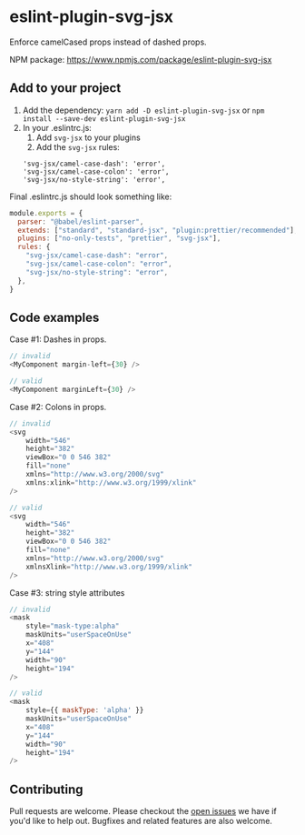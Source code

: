 # eslint-plugin-svg-jsx

Enforce camelCased props instead of dashed props. 

NPM package: https://www.npmjs.com/package/eslint-plugin-svg-jsx

## Add to your project

1. Add the dependency: `yarn add -D eslint-plugin-svg-jsx` or `npm install --save-dev eslint-plugin-svg-jsx`
2. In your .eslintrc.js:
    1. Add `svg-jsx` to your plugins
    2. Add the `svg-jsx` rules:
    ```
    'svg-jsx/camel-case-dash': 'error',
    'svg-jsx/camel-case-colon': 'error',
    'svg-jsx/no-style-string': 'error',
    ```

Final .eslintrc.js should look something like:

```js
module.exports = {
  parser: "@babel/eslint-parser",
  extends: ["standard", "standard-jsx", "plugin:prettier/recommended"],
  plugins: ["no-only-tests", "prettier", "svg-jsx"],
  rules: {
    "svg-jsx/camel-case-dash": "error",
    "svg-jsx/camel-case-colon": "error",
    "svg-jsx/no-style-string": "error",
  },
}
```

## Code examples

Case #1: Dashes in props. 

```js
// invalid
<MyComponent margin-left={30} />

// valid
<MyComponent marginLeft={30} />

```

Case #2: Colons in props. 

```js
// invalid
<svg
    width="546"
    height="382"
    viewBox="0 0 546 382"
    fill="none"
    xmlns="http://www.w3.org/2000/svg"
    xmlns:xlink="http://www.w3.org/1999/xlink"
/>

// valid
<svg
    width="546"
    height="382"
    viewBox="0 0 546 382"
    fill="none"
    xmlns="http://www.w3.org/2000/svg"
    xmlnsXlink="http://www.w3.org/1999/xlink"
/>
```

Case #3: string style attributes
```js
// invalid
<mask
    style="mask-type:alpha"
    maskUnits="userSpaceOnUse"
    x="408"
    y="144"
    width="90"
    height="194"
/>

// valid
<mask
    style={{ maskType: 'alpha' }}
    maskUnits="userSpaceOnUse"
    x="408"
    y="144"
    width="90"
    height="194"
/>


```


## Contributing

Pull requests are welcome. Please checkout the [open issues](https://github.com/fostimus/eslint-plugin-svg-jsx/issues) we have if you'd like to help out. Bugfixes and related features are also welcome.